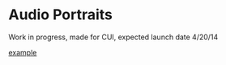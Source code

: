 # Audio Portraits #

Work in progress, made for CUI, expected launch date 4/20/14 

[example](http://www.cuindependent.com/53331-2)
